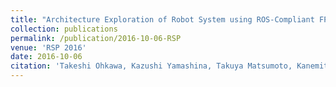 ```yaml
---
title: "Architecture Exploration of Robot System using ROS-Compliant FPGA Component"
collection: publications
permalink: /publication/2016-10-06-RSP
venue: 'RSP 2016'
date: 2016-10-06
citation: 'Takeshi Ohkawa, Kazushi Yamashina, Takuya Matsumoto, Kanemitsu Ootsu, Takashi Yokota, "Architecture Exploration of Robot System using ROS-Compliant FPGA Component,"  27th IEEE International Symposium on Rapid System Prototyping (RSP) Oct 6-7, pp.72-78, 2016.'
---
```

